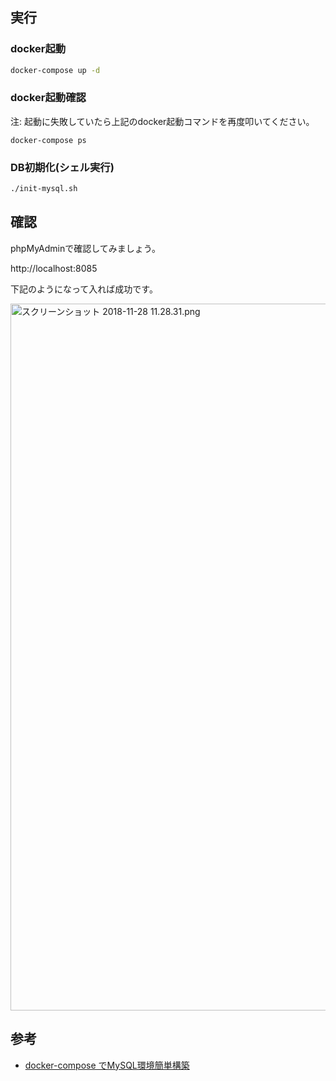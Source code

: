## 実行

### docker起動

```bash
docker-compose up -d
```

### docker起動確認
注: 起動に失敗していたら上記のdocker起動コマンドを再度叩いてください。

```
docker-compose ps
```

### DB初期化(シェル実行)

```bash
./init-mysql.sh
```

## 確認
phpMyAdminで確認してみましょう。

http://localhost:8085

下記のようになって入れば成功です。

<img width="1131" alt="スクリーンショット 2018-11-28 11.28.31.png" src="https://qiita-image-store.s3.amazonaws.com/0/290840/9fd05591-36bb-0728-8d9f-e82c97a4a306.png">


## 参考
  - [docker-compose でMySQL環境簡単構築]( https://qiita.com/A-Kira/items/f401aea261693c395966)